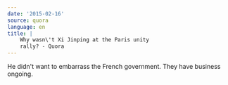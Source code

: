 ```yaml
---
date: '2015-02-16'
source: quora
language: en
title: |
    Why wasn\'t Xi Jinping at the Paris unity
    rally? - Quora
---
```


He didn\'t want to embarrass the French government. They have business
ongoing.
